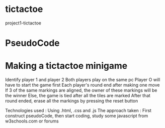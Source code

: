 # tictactoe
project1-tictactoe

# PseudoCode
# Making a tictactoe minigame
Identify player 1 and player 2
Both players play on the same pc
Player O will have to start the game first
Each player's round end after making one move
If 3 of the same markings are aligned, the owner of these markings will be the winner
Else, the game is tied after all the tiles are marked
After that round ended, erase all the markings by pressing the reset button



Technologies used : Using .html, .css and .js 
The approach taken : First construct pseudoCode, then start coding, study some javascript from w3schools.com or forums